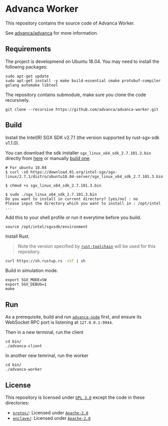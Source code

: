 # Advanca Worker

This repository contains the source code of Advanca Worker.

See [advanca/advanca](https://github.com/advanca/advanca) for more information.

## Requirements

The project is developmend on Ubuntu 18.04. You may need to install the following packages:

```
sudo apt-get update
sudo apt-get install -y make build-essential cmake protobuf-compiler golang automake libtool
```
The repository contains submodule, make sure you clone the code recursively.

```
git clone --recursive https://github.com/advanca/advanca-worker.git
```

## Build

Install the Intel(R) SGX SDK v2.7.1 (the version supported by rust-sgx-sdk v1.1.0).

You can download the sdk installer `sgx_linux_x64_sdk_2.7.101.3.bin` directly from [here](https://download.01.org/intel-sgx/sgx-linux/2.7.1/distro/) or manually [build one](https://github.com/intel/linux-sgx/tree/sgx_2.7.1#build-the-intelr-sgx-sdk-and-intelr-sgx-psw-package).

```console
# For ubuntu 18.04
$ curl -sO https://download.01.org/intel-sgx/sgx-linux/2.7.1/distro/ubuntu18.04-server/sgx_linux_x64_sdk_2.7.101.3.bin

$ chmod +x sgx_linux_x64_sdk_2.7.101.3.bin

$ sudo ./sgx_linux_x64_sdk_2.7.101.3.bin
Do you want to install in current directory? [yes/no] : no
Please input the directory which you want to install in : /opt/intel
...
```

Add this to your shell profile or run it everytime before you build.

```
source /opt/intel/sgxsdk/environment
```

Install Rust.

> Note the version specified by [`rust-toolchain`](rust-toolchain) will be used for this repository.

```bash
curl https://sh.rustup.rs -sSf | sh
```

Build in simulation mode.

```
export SGX_MODE=SW
export SGX_DEBUG=1
make
```

## Run

As a prerequisite, build and run [`advanca-node`](https://github.com/advanca/advanca-node) first, and ensure its WebSocket RPC port is listening at `127.0.0.1:9944`.

Then in a new terminal, run the client

```
cd bin/
./advanca-client
```

In another new temrinal, run the worker

```
cd bin/
./advanca-worker
```

## License

This repository is licensed under [`GPL 3.0`](LICENSE) except the code in these directories:

- [`protos/`](protos): Licensed under [`Apache-2.0`](protos/LICENSE)
- [`enclave/`](enclave): Licensed under [`Apache-2.0`](enclave/LICENSE)
